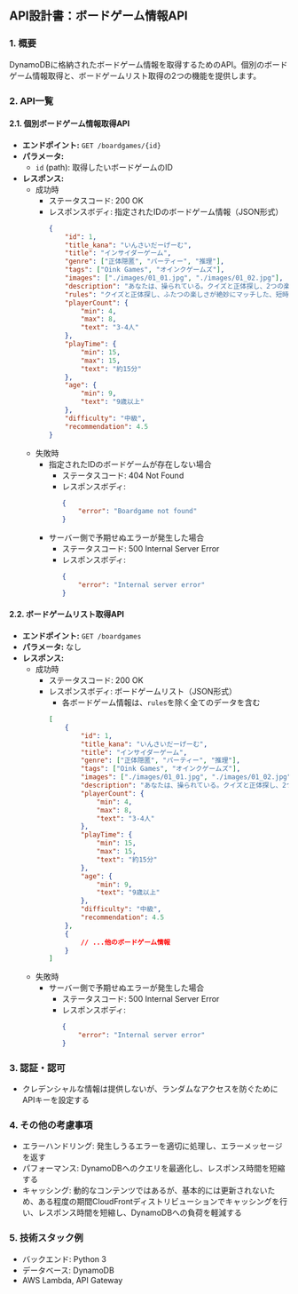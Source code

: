 ## API設計書：ボードゲーム情報API

### 1. 概要

DynamoDBに格納されたボードゲーム情報を取得するためのAPI。個別のボードゲーム情報取得と、ボードゲームリスト取得の2つの機能を提供します。

### 2. API一覧

#### 2.1. 個別ボードゲーム情報取得API

* **エンドポイント:** `GET /boardgames/{id}`
* **パラメータ:** 
    * `id` (path): 取得したいボードゲームのID
* **レスポンス:** 
    * 成功時
        * ステータスコード: 200 OK
        * レスポンスボディ: 指定されたIDのボードゲーム情報（JSON形式）
            ```json
            {
                "id": 1,
                "title_kana": "いんさいだーげーむ",
                "title": "インサイダーゲーム",
                "genre": ["正体隠匿", "パーティー", "推理"],
                "tags": ["Oink Games", "オインクゲームズ"],
                "images": ["./images/01_01.jpg", "./images/01_02.jpg"],
                "description": "あなたは、操られている。クイズと正体探し、2つの楽しさが絶妙にマッチした、短時間でみんなが盛り上がれる会話ゲーム。",
                "rules": "クイズと正体探し、ふたつの楽しさが絶妙にマッチした、短時間でみんなが盛り上がれる会話ゲーム。会話で進めていくクイズの中、陰で議論を思い通りに操作している狡猾なインサイダーが紛れこんでいます。インサイダーは、正体を隠しながら世論をうまく導こうとしているのです....！",
                "playerCount": {
                    "min": 4,
                    "max": 8,
                    "text": "3-4人"
                },
                "playTime": {
                    "min": 15,
                    "max": 15,
                    "text": "約15分"
                },
                "age": {
                    "min": 9,
                    "text": "9歳以上"
                },
                "difficulty": "中級",
                "recommendation": 4.5
            }
            ```
    * 失敗時
        * 指定されたIDのボードゲームが存在しない場合
            * ステータスコード: 404 Not Found
            * レスポンスボディ:
              ```json
              {
                  "error": "Boardgame not found"
              }
              ```
        * サーバー側で予期せぬエラーが発生した場合
            * ステータスコード: 500 Internal Server Error
            * レスポンスボディ:
                ```json
                {
                    "error": "Internal server error"
                }
                ```

#### 2.2. ボードゲームリスト取得API

* **エンドポイント:** `GET /boardgames`
* **パラメータ:** なし
* **レスポンス:** 
    * 成功時
        * ステータスコード: 200 OK
        * レスポンスボディ: ボードゲームリスト（JSON形式）
            * 各ボードゲーム情報は、`rules`を除く全てのデータを含む
            ```json
            [
                {
                    "id": 1,
                    "title_kana": "いんさいだーげーむ",
                    "title": "インサイダーゲーム",
                    "genre": ["正体隠匿", "パーティー", "推理"],
                    "tags": ["Oink Games", "オインクゲームズ"],
                    "images": ["./images/01_01.jpg", "./images/01_02.jpg"],
                    "description": "あなたは、操られている。クイズと正体探し、2つの楽しさが絶妙にマッチした、短時間でみんなが盛り上がれる会話ゲーム。",
                    "playerCount": {
                        "min": 4,
                        "max": 8,
                        "text": "3-4人"
                    },
                    "playTime": {
                        "min": 15,
                        "max": 15,
                        "text": "約15分"
                    },
                    "age": {
                        "min": 9,
                        "text": "9歳以上"
                    },
                    "difficulty": "中級",
                    "recommendation": 4.5
                },
                {
                    // ...他のボードゲーム情報
                }
            ]
            ```
    * 失敗時
        * サーバー側で予期せぬエラーが発生した場合
            * ステータスコード: 500 Internal Server Error
            * レスポンスボディ:
                ```json
                {
                    "error": "Internal server error"
                }
                ```

### 3. 認証・認可

* クレデンシャルな情報は提供しないが、ランダムなアクセスを防ぐためにAPIキーを設定する

### 4. その他の考慮事項

* エラーハンドリング: 発生しうるエラーを適切に処理し、エラーメッセージを返す
* パフォーマンス: DynamoDBへのクエリを最適化し、レスポンス時間を短縮する
* キャッシング: 動的なコンテンツではあるが、基本的には更新されないため、ある程度の期間CloudFrontディストリビューションでキャッシングを行い、レスポンス時間を短縮し、DynamoDBへの負荷を軽減する

### 5. 技術スタック例

* バックエンド: Python 3
* データベース: DynamoDB
* AWS Lambda, API Gateway